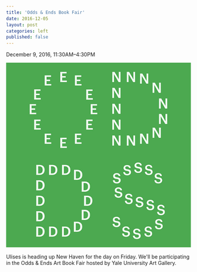 ```yaml
---
title: 'Odds & Ends Book Fair'
date: 2016-12-05
layout: post
categories: left
published: false
---
```


December 9, 2016, 11:30AM–4:30PM

![odds and ends bookfair logo](assets/img/odds_ends_2016_1600x1600.jpg)

Ulises is heading up New Haven for the day on Friday. We'll be participating in the Odds & Ends Art Book Fair hosted by Yale University Art Gallery.
